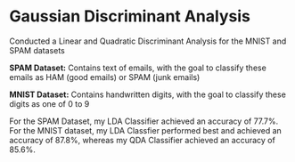 # Gaussian Discriminant Analysis
Conducted a Linear and Quadratic Discriminant Analysis for the MNIST and SPAM datasets

**SPAM Dataset:** Contains text of emails, with the goal to classify these emails as HAM (good emails) or SPAM (junk emails)

**MNIST Dataset:** Contains handwritten digits, with the goal to classify these digits as one of 0 to 9

For the SPAM Dataset, my LDA Classifier achieved an accuracy of 77.7%.
For the MNIST dataset, my LDA Classfier performed best and achieved an accuracy of 87.8%, whereas my QDA Classifier achieved an accuracy of 85.6%.

